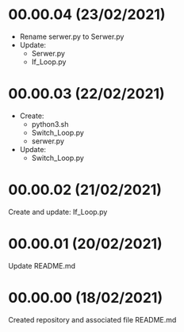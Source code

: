 # 00.00.04 (23/02/2021)
* Rename serwer.py to Serwer.py
* Update:
  - Serwer.py
  - If_Loop.py

# 00.00.03 (22/02/2021)
* Create:
  - python3.sh
  - Switch_Loop.py
  - serwer.py
* Update:
  - Switch_Loop.py

# 00.00.02 (21/02/2021)
Create and update: If_Loop.py

# 00.00.01 (20/02/2021)
Update README.md

# 00.00.00 (18/02/2021)
Created repository and associated file README.md
